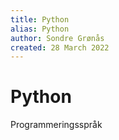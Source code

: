 ```yaml
---
title: Python
alias: Python
author: Sondre Grønås
created: 28 March 2022
---
```

# Python
Programmeringsspråk